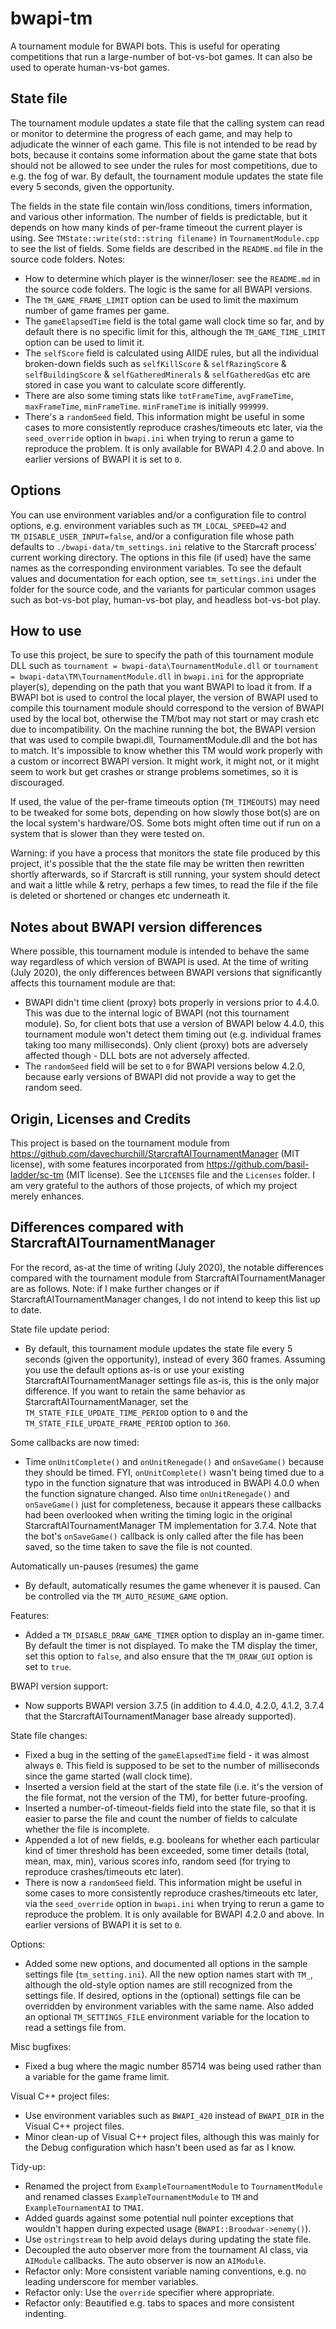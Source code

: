 # bwapi-tm
A tournament module for BWAPI bots. This is useful for operating competitions that run a large-number of bot-vs-bot games. It can also be used to operate human-vs-bot games.

## State file
The tournament module updates a state file that the calling system can read or monitor to determine the progress of each game, and may help to adjudicate the winner of each game. This file is not intended to be read by bots, because it contains some information about the game state that bots should not be allowed to see under the rules for most competitions, due to e.g. the fog of war. By default, the tournament module updates the state file every 5 seconds, given the opportunity.

The fields in the state file contain win/loss conditions, timers information, and various other information. The number of fields is predictable, but it depends on how many kinds of per-frame timeout the current player is using. See `TMState::write(std::string filename)` in `TournamentModule.cpp` to see the list of fields. Some fields are described in the `README.md` file in the source code folders. Notes:
* How to determine which player is the winner/loser: see the `README.md` in the source code folders. The logic is the same for all BWAPI versions.
* The `TM_GAME_FRAME_LIMIT` option can be used to limit the maximum number of game frames per game.
* The `gameElapsedTime` field is the total game wall clock time so far, and by default there is no specific limit for this, although the `TM_GAME_TIME_LIMIT` option can be used to limit it.
* The `selfScore` field is calculated using AIIDE rules, but all the individual broken-down fields such as `selfKillScore` & `selfRazingScore` & `selfBuildingScore` & `selfGatheredMinerals` & `selfGatheredGas` etc are stored in case you want to calculate score differently.
* There are also some timing stats like `totFrameTime`, `avgFrameTime`, `maxFrameTime`, `minFrameTime`. `minFrameTime` is initially `999999`.
* There's a `randomSeed` field. This information might be useful in some cases to more consistently reproduce crashes/timeouts etc later, via the `seed_override` option in `bwapi.ini` when trying to rerun a game to reproduce the problem. It is only available for BWAPI 4.2.0 and above. In earlier versions of BWAPI it is set to `0`.

## Options
You can use environment variables and/or a configuration file to control options, e.g. environment variables such as `TM_LOCAL_SPEED=42` and `TM_DISABLE_USER_INPUT=false`, and/or a configuration file whose path defaults to `./bwapi-data/tm_settings.ini` relative to the Starcraft process' current working directory. The options in this file (if used) have the same names as the corresponding environment variables. To see the default values and documentation for each option, see `tm_settings.ini` under the folder for the source code, and the variants for particular common usages such as bot-vs-bot play, human-vs-bot play, and headless bot-vs-bot play.

## How to use
To use this project, be sure to specify the path of this tournament module DLL such as `tournament = bwapi-data\TournamentModule.dll` or `tournament = bwapi-data\TM\TournamentModule.dll` in `bwapi.ini` for the appropriate player(s), depending on the path that you want BWAPI to load it from. If a BWAPI bot is used to control the local player, the version of BWAPI used to compile this tournament module should correspond to the version of BWAPI used by the local bot, otherwise the TM/bot may not start or may crash etc due to incompatibility. On the machine running the bot, the BWAPI version that was used to compile bwapi.dll, TournamentModule.dll and the bot has to match. It's impossible to know whether this TM would work properly with a custom or incorrect BWAPI version. It might work, it might not, or it might seem to work but get crashes or strange problems sometimes, so it is discouraged.

If used, the value of the per-frame timeouts option (`TM_TIMEOUTS`) may need to be tweaked for some bots, depending on how slowly those bot(s) are on the local system's hardware/OS. Some bots might often time out if run on a system that is slower than they were tested on.

Warning: if you have a process that monitors the state file produced by this project, it's possible that the the state file may be written then rewritten shortly afterwards, so if Starcraft is still running, your system should detect and wait a little while & retry, perhaps a few times, to read the file if the file is deleted or shortened or changes etc underneath it.

## Notes about BWAPI version differences
Where possible, this tournament module is intended to behave the same way regardless of which version of BWAPI is used. At the time of writing (July 2020), the only differences between BWAPI versions that significantly affects this tournament module are that:
* BWAPI didn't time client (proxy) bots properly in versions prior to 4.4.0. This was due to the internal logic of BWAPI (not this tournament module). So, for client bots that use a version of BWAPI below 4.4.0, this tournament module won't detect them timing out (e.g. individual frames taking too many milliseconds). Only client (proxy) bots are adversely affected though - DLL bots are not adversely affected.
* The `randomSeed` field will be set to `0` for BWAPI versions below 4.2.0, because early versions of BWAPI did not provide a way to get the random seed.

## Origin, Licenses and Credits
This project is based on the tournament module from https://github.com/davechurchill/StarcraftAITournamentManager (MIT license), with some features incorporated from https://github.com/basil-ladder/sc-tm (MIT license). See the `LICENSES` file and the `Licenses` folder. I am very grateful to the authors of those projects, of which my project merely enhances.

## Differences compared with StarcraftAITournamentManager
For the record, as-at the time of writing (July 2020), the notable differences compared with the tournament module from StarcraftAITournamentManager are as follows. Note: if I make further changes or if StarcraftAITournamentManager changes, I do not intend to keep this list up to date.

State file update period:
* By default, this tournament module updates the state file every 5 seconds (given the opportunity), instead of every 360 frames. Assuming you use the default options as-is or use your existing StarcraftAITournamentManager settings file as-is, this is the only major difference. If you want to retain the same behavior as StarcraftAITournamentManager, set the `TM_STATE_FILE_UPDATE_TIME_PERIOD` option to `0` and the `TM_STATE_FILE_UPDATE_FRAME_PERIOD` option to `360`.

Some callbacks are now timed:
* Time `onUnitComplete()` and `onUnitRenegade()` and `onSaveGame()` because they should be timed. FYI, `onUnitComplete()` wasn't being timed due to a typo in the function signature that was introduced in BWAPI 4.0.0 when the function signature changed. Also time `onUnitRenegade()` and `onSaveGame()` just for completeness, because it appears these callbacks had been overlooked when writing the timing logic in the original StarcraftAITournamentManager TM implementation for 3.7.4. Note that the bot's `onSaveGame()` callback is only called after the file has been saved, so the time taken to save the file is not counted.

Automatically un-pauses (resumes) the game
* By default, automatically resumes the game whenever it is paused. Can be controlled via the `TM_AUTO_RESUME_GAME` option.

Features:
* Added a `TM_DISABLE_DRAW_GAME_TIMER` option to display an in-game timer. By default the timer is not displayed. To make the TM display the timer, set this option to `false`, and also ensure that the `TM_DRAW_GUI` option is set to `true`.

BWAPI version support:
* Now supports BWAPI version 3.7.5 (in addition to 4.4.0, 4.2.0, 4.1.2, 3.7.4 that the StarcraftAITournamentManager base already supported).

State file changes:
* Fixed a bug in the setting of the `gameElapsedTime` field - it was almost always `0`. This field is supposed to be set to the number of milliseconds since the game started (wall clock time).
* Inserted a version field at the start of the state file (i.e. it's the version of the file format, not the version of the TM), for better future-proofing.
* Inserted a number-of-timeout-fields field into the state file, so that it is easier to parse the file and count the number of fields to calculate whether the file is incomplete.
* Appended a lot of new fields, e.g. booleans for whether each particular kind of timer threshold has been exceeded, some timer details (total, mean, max, min), various scores info, random seed (for trying to reproduce crashes/timeouts etc later).
* There is now a `randomSeed` field. This information might be useful in some cases to more consistently reproduce crashes/timeouts etc later, via the `seed_override` option in `bwapi.ini` when trying to rerun a game to reproduce the problem. It is only available for BWAPI 4.2.0 and above. In earlier versions of BWAPI it is set to `0`.

Options:
* Added some new options, and documented all options in the sample settings file (`tm_setting.ini`). All the new option names start with `TM_`, although the old-style option names are still recognized from the settings file. If desired, options in the (optional) settings file can be overridden by environment variables with the same name. Also added an optional `TM_SETTINGS_FILE` environment variable for the location to read a settings file from.

Misc bugfixes:
* Fixed a bug where the magic number 85714 was being used rather than a variable for the game frame limit.

Visual C++ project files:
* Use environment variables such as `BWAPI_420` instead of `BWAPI_DIR` in the Visual C++ project files.
* Minor clean-up of Visual C++ project files, although this was mainly for the Debug configuration which hasn't been used as far as I know.

Tidy-up:
* Renamed the project from `ExampleTournamentModule` to `TournamentModule` and renamed classes `ExampleTournamentModule` to `TM` and `ExampleTournamentAI` to `TMAI`.
* Added guards against some potential null pointer exceptions that wouldn't happen during expected usage (`BWAPI::Broodwar->enemy()`).
* Use `ostringstream` to help avoid delays during updating the state file.
* Decoupled the auto observer more from the tournament AI class, via `AIModule` callbacks. The auto observer is now an `AIModule`.
* Refactor only: More consistent variable naming conventions, e.g. no leading underscore for member variables.
* Refactor only: Use the `override` specifier where appropriate.
* Refactor only: Beautified e.g. tabs to spaces and more consistent indenting.
